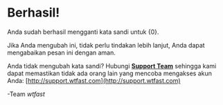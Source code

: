 # Berhasil!
Anda sudah berhasil mengganti kata sandi untuk {0}.

Jika Anda mengubah ini, tidak perlu tindakan lebih lanjut, Anda dapat mengabaikan pesan ini dengan aman.

Anda tidak mengubah kata sandi? Hubungi [**Support Team**](http://support.wtfast.com) sehingga kami dapat memastikan tidak ada orang lain yang mencoba mengakses akun Anda: [http://support.wtfast.com](http://support.wtfast.com)

-Team *wtfast*
